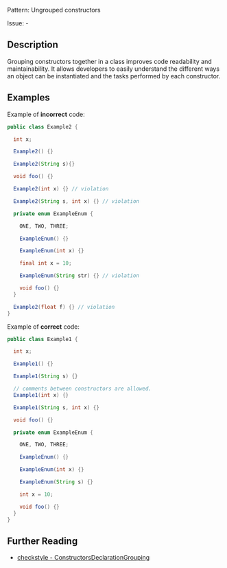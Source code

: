 Pattern: Ungrouped constructors

Issue: -

## Description

Grouping constructors together in a class improves code readability and maintainability. It allows developers to easily understand the different ways an object can be instantiated and the tasks performed by each constructor. 

## Examples

Example of **incorrect** code:

```java
public class Example2 {

  int x;

  Example2() {}

  Example2(String s){}

  void foo() {}

  Example2(int x) {} // violation

  Example2(String s, int x) {} // violation

  private enum ExampleEnum {

    ONE, TWO, THREE;

    ExampleEnum() {}

    ExampleEnum(int x) {}

    final int x = 10;

    ExampleEnum(String str) {} // violation

    void foo() {}
  }

  Example2(float f) {} // violation
}
```

Example of **correct** code:

```java
public class Example1 {

  int x;

  Example1() {}

  Example1(String s) {}

  // comments between constructors are allowed.
  Example1(int x) {}

  Example1(String s, int x) {}

  void foo() {}

  private enum ExampleEnum {

    ONE, TWO, THREE;

    ExampleEnum() {}

    ExampleEnum(int x) {}

    ExampleEnum(String s) {}

    int x = 10;

    void foo() {}
  }
}
```    

## Further Reading

* [checkstyle - ConstructorsDeclarationGrouping](https://checkstyle.sourceforge.io/checks/coding/constructorsdeclarationgrouping.html)
